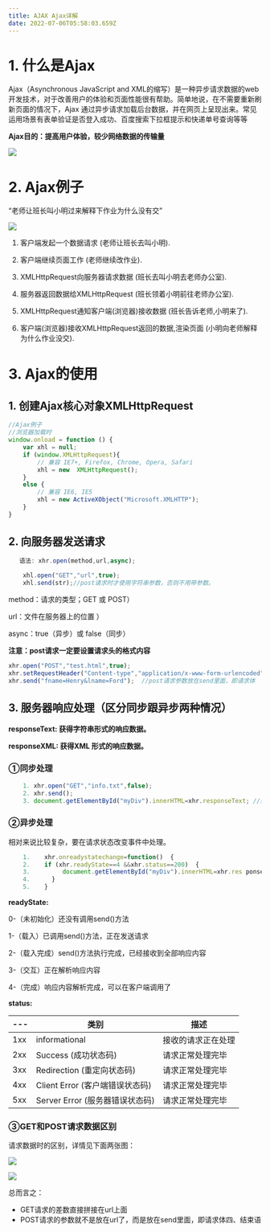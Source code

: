 ```yaml
---
title: AJAX Ajax详解
date: 2022-07-06T05:58:03.659Z
---
```

# 1. 什么是Ajax

Ajax（Asynchronous JavaScript and XML的缩写）是一种异步请求数据的web开发技术，对于改善用户的体验和页面性能很有帮助。简单地说，在不需要重新刷新页面的情况下，Ajax 通过异步请求加载后台数据，并在网页上呈现出来。常见运用场景有表单验证是否登入成功、百度搜索下拉框提示和快递单号查询等等

**Ajax目的：提高用户体验，较少网络数据的传输量**

![](https://gitee.com/krislin_zhao/IMGcloud/raw/master/img/20200605115538.png)

# 2. Ajax例子

“老师让班长叫小明过来解释下作业为什么没有交”

![](https://gitee.com/krislin_zhao/IMGcloud/raw/master/img/20200521134128.png)

1. 客户端发起一个数据请求 (老师让班长去叫小明). 

2. 客户端继续页面工作 (老师继续改作业). 

3. XMLHttpRequest向服务器请求数据 (班长去叫小明去老师办公室). 

4. 服务器返回数据给XMLHttpRequest (班长领着小明前往老师办公室). 

5. XMLHttpRequest通知客户端(浏览器)接收数据 (班长告诉老师,小明来了). 

6. 客户端(浏览器)接收XMLHttpRequest返回的数据,渲染页面 (小明向老师解释为什么作业没交). 

# 3. Ajax的使用

## 1. **创建Ajax核心对象XMLHttpRequest**

```javascript
//Ajax例子
//浏览器加载时
window.onload = function () {
    var xhl = null;
    if (window.XMLHttpRequest){
        // 兼容 IE7+, Firefox, Chrome, Opera, Safari
        xhl = new  XMLHttpRequest();
    }
    else {
        // 兼容 IE6, IE5 
        xhl = new ActiveXObject("Microsoft.XMLHTTP");
    }
}
```

## 2. **向服务器发送请求**

```javascript
   语法: xhr.open(method,url,async);
    
    xhl.open("GET","url",true);
    xhl.send(str);//post请求时才使用字符串参数，否则不用带参数。
```

method：请求的类型；GET 或 POST）

url：文件在服务器上的位置 ）

async：true（异步）或 false（同步）

**注意：post请求一定要设置请求头的格式内容**

```javascript
xhr.open("POST","test.html",true);  
xhr.setRequestHeader("Content-type","application/x-www-form-urlencoded");  
xhr.send("fname=Henry&lname=Ford");  //post请求参数放在send里面，即请求体
```

## 3. **服务器响应处理（区分同步跟异步两种情况）**

**responseText: 获得字符串形式的响应数据。**

**responseXML: 获得XML 形式的响应数据。**

### **①同步处理**

```javascript
    1. xhr.open("GET","info.txt",false);  
    2. xhr.send();  
    3. document.getElementById("myDiv").innerHTML=xhr.responseText; //获取数据直接显示在页面上
```

### **②异步处理**

相对来说比较复杂，要在请求状态改变事件中处理。

```javascript
    1.    xhr.onreadystatechange=function()  { 
    2.    if (xhr.readyState==4 &&xhr.status==200)  { 
    3.         document.getElementById("myDiv").innerHTML=xhr.res ponseText;  
    4.      }
    5.    }  
```

**readyState:**

0-（未初始化）还没有调用send()方法

1-（载入）已调用send()方法，正在发送请求

2-（载入完成）send()方法执行完成，已经接收到全部响应内容

3-（交互）正在解析响应内容

4-（完成）响应内容解析完成，可以在客户端调用了

**status:**

| ---  | 类别                            | 描述               |
| ---- | ------------------------------- | ------------------ |
| 1xx  | informational                   | 接收的请求正在处理 |
| 2xx  | Success (成功状态码)            | 请求正常处理完毕   |
| 3xx  | Redirection (重定向状态码)      | 请求正常处理完毕   |
| 4xx  | Client Error (客户端错误状态码) | 请求正常处理完毕   |
| 5xx  | Server Error (服务器错误状态码) | 请求正常处理完毕   |

### **③GET和POST请求数据区别**

请求数据时的区别，详情见下面两张图：

![](https://gitee.com/krislin_zhao/IMGcloud/raw/master/img/20200605115628.png)

![](https://gitee.com/krislin_zhao/IMGcloud/raw/master/img/20200521134958.png)

总而言之：

- GET请求的差数直接拼接在url上面
- POST请求的参数就不是放在url了，而是放在send里面，即请求体四、结束语